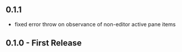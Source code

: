 ## 0.1.1
* fixed error throw on observance of non-editor active pane items

## 0.1.0 - First Release
